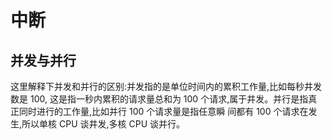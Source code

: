 # 中断
## 并发与并行
这里解释下并发和并行的区别:并发指的是单位时间内的累积工作量,比如每秒井发数是 100,
这是指一秒内累积的请求量总和为 100 个请求,属于井发。并行是指真正同时进行的工作量,比如并行
100 个请求量是指任意瞬 间都有 100 个请求在发生,所以单核 CPU 谈井发,多核 CPU 谈并行。
